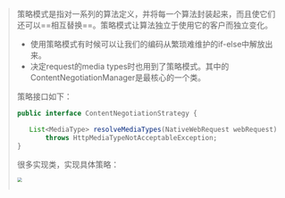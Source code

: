 >策略模式是指对一系列的算法定义，并将每一个算法封装起来，而且使它们还可以==相互替换==。策略模式让算法独立于使用它的客户而独立变化。
>
>- 使用策略模式有时候可以让我们的编码从繁琐难维护的if-else中解放出来。
>- 决定request的media types时也用到了策略模式。其中的ContentNegotiationManager是最核心的一个类。
>
>策略接口如下：
>
>```java
>public interface ContentNegotiationStrategy {
>
>    List<MediaType> resolveMediaTypes(NativeWebRequest webRequest)
>        throws HttpMediaTypeNotAcceptableException;
>}
>```
>
>很多实现类，实现具体策略：
>
><img src="https://tva1.sinaimg.cn/large/0081Kckwgy1gm04vd3q23j31ds0ae75g.jpg" style="zoom:50%">
>
>```java
>
>```
>
>

